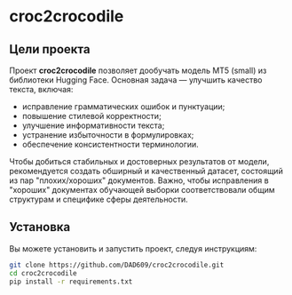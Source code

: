 # croc2crocodile
## Цели проекта
Проект **croc2crocodile** позволяет дообучать модель MT5 (small) из библиотеки Hugging Face. Основная задача — улучшить качество текста, включая:
- исправление грамматических ошибок и пунктуации;
- повышение стилевой корректности;
- улучшение информативности текста;
- устранение избыточности в формулировках;
- обеспечение консистентности терминологии.

Чтобы добиться стабильных и достоверных результатов от модели, рекомендуется создать обширный и качественный датасет, состоящий из пар "плохих/хороших" документов. Важно, чтобы исправления в "хороших" документах обучающей выборки соответствовали общим структурам и специфике сферы деятельности.

## Установка
Вы можете установить и запустить проект, следуя инструкциям:
```bash
git clone https://github.com/DAD609/croc2crocodile.git
cd croc2crocodile
pip install -r requirements.txt
```
